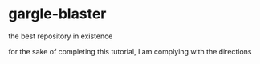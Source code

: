 # gargle-blaster
the best repository in existence

for the sake of completing this tutorial, I am complying with the directions
